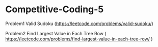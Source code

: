 # Competitive-Coding-5
Problem1
 Valid Sudoku (https://leetcode.com/problems/valid-sudoku/)
 
 
 Problem2
 Find Largest Value in Each Tree Row ( https://leetcode.com/problems/find-largest-value-in-each-tree-row/ )
